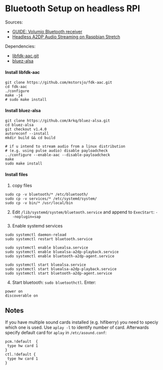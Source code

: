 # Bluetooth Setup on headless RPI

Sources:
- [GUIDE: Volumio Bluetooth receiver](https://volumio.org/forum/volumio-bluetooth-receiver-t8937.html)
- [Headless A2DP Audio Streaming on Raspbian Stretch](https://gist.github.com/mill1000/74c7473ee3b4a5b13f6325e9994ff84c#)

Dependencies:
- [libfdk-aac.git](https://github.com/mstorsjo/fdk-aac)
- [bluez-alsa](https://github.com/Arkq/bluez-alsa)

####  Install libfdk-aac
```
git clone https://github.com/mstorsjo/fdk-aac.git
cd fdk-aac
./configure
make -j4 
# sudo make install
```

#### Install bluez-alsa
```
git clone https://github.com/Arkq/bluez-alsa.git
cd bluez-alsa
git checkout v1.4.0
autoreconf --install
mkdir build && cd build

# if u intend to stream audio from a linux distribution 
# (e.g. using pulse audio) disable payloadcheck
../configure --enable-aac --disable-payloadcheck
make 
sudo make install
```

#### Install files

1. copy files
```
sudo cp -v bluetooth/* /etc/bluetooth/
sudo cp -v services/* /etc/systemd/system/
sudo cp -v bin/* /usr/local/bin
```

2. Edit `/lib/systemd/system/bluetooth.service` and append to `ExecStart`: `--noplugin=sap`

3. Enable systemd services
```
sudo systemctl daemon-reload
sudo systemctl restart bluetooth.service

sudo systemctl enable bluealsa.service
sudo systemctl enable bluealsa-a2dp-playback.service
sudo systemctl enable bluetooth-a2dp-agent.service

sudo systemctl start bluealsa.service
sudo systemctl start bluealsa-a2dp-playback.service
sudo systemctl start bluetooth-a2dp-agent.service
```

4. Start bluetooth: `sudo bluetoothctl`. Enter:
```
power on
discoverable on
```

## Notes

If you have multiple sound cards installed (e.g. hifiberry) you need to speciy which one is used. Use `aplay -l` to identify number of card. Afterwards specify default card for `aplay` in `/etc/asound.conf`:
```
pcm.!default  {
 type hw card 1
}
ctl.!default {
 type hw card 1
}
```


